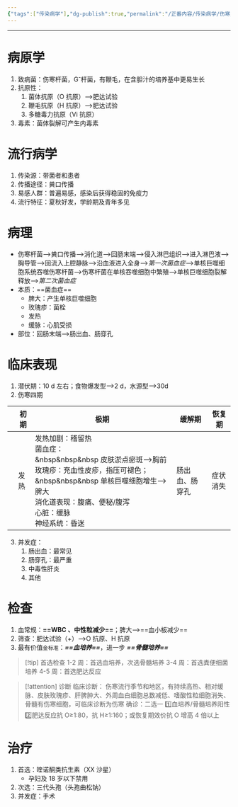 ```yaml
---
{"tags":["传染病学"],"dg-publish":true,"permalink":"/正番内容/传染病学/伤寒/","dgPassFrontmatter":true}
---
```


---
# 病原学
1. 致病菌：伤寒杆菌，G<sup>-</sup>杆菌，有鞭毛，在含胆汁的培养基中更易生长
2. 抗原性：
	1. 菌体抗原（O 抗原）-->肥达试验
	2. 鞭毛抗原（H 抗原）-->肥达试验
	3. 多糖毒力抗原（Vi 抗原）
3. 毒素：菌体裂解可产生内毒素
# 流行病学
1. 传染源：带菌者和患者
2. 传播途径：粪口传播
3. 易感人群：普遍易感，感染后获得稳固的免疫力
4. 流行特征：夏秋好发，学龄期及青年多见
# 病理
+ 伤寒杆菌-->粪口传播-->消化道-->回肠末端-->侵入淋巴组织-->进入淋巴液-->胸导管-->回流入上腔静脉-->沿血液进入全身-->*第一次菌血症*-->单核巨噬细胞系统吞噬伤寒杆菌-->伤寒杆菌在单核吞噬细胞中繁殖-->单核巨噬细胞裂解释放-->*第二次菌血症*
+ 本质：==菌血症==
	+ 脾大：产生单核巨噬细胞
	+ 玫瑰疹：菌栓
	+ 发热
	+ 缓脉：心肌受损
+ 部位：回肠末端-->肠出血、肠穿孔
# 临床表现
1. 潜伏期：10 d 左右；食物爆发型-->2 d，水源型-->30d
2. 伤寒四期

|     | 初期 | 极期                                                                                                                                                                                        | 缓解期         | 恢复期 |
| --- | ---- | ------------------------------------------------------------------------------------------------------------------------------------------------------------------------------------------- | -------------- | ------ |
|     | 发热 | 发热加剧：稽留热</br>菌血症：</br>&nbsp&nbsp&nbsp 皮肤淤点瘀斑-->胸前玫瑰疹：充血性皮疹，指压可褪色；</br>&nbsp&nbsp&nbsp 单核巨噬细胞增生-->脾大</br>消化道表现：腹痛、便秘/腹泻</br>心脏：缓脉</br>神经系统：昏迷 | 肠出血、肠穿孔 | 症状消失       |
3. 并发症：
	1. 肠出血：最常见
	2. 肠穿孔：最严重
	3. 中毒性肝炎
	4. 其他
# 检查
1. 血常规：**==WBC 、中性粒减少==**；脾大-->==血小板减少==
2. 筛查：肥达试验（+）-->O 抗原、H 抗原
3. 最有价值`金标准`：***==血培养==***，进一步 ***==骨髓培养==***

> [!tip] 首选检查
> 1-2 周：首选血培养，次选骨髓培养
> 3-4 周：首选粪便细菌培养
> 4-5 周：首选肥达反应

>[!attention] 诊断
>临床诊断：
>	伤寒流行季节和地区，有持续高热、相对缓脉、皮肤玫瑰疹、肝脾肿大、外周血白细胞总数减低、嗜酸性粒细胞消失、骨髓有伤寒细胞，可临床诊断为伤寒
>确诊：二选一
>	1️⃣血培养/骨髓培养阳性
>	2️⃣肥达反应抗 O≥1:80，抗 H≥1:160；或恢复期效价抗 O 增高 4 倍以上
# 治疗
1. 首选：喹诺酮类抗生素（XX 沙星）
	+ 孕妇及 18 岁以下禁用
2. 次选：三代头孢（头孢曲松钠）
3. 并发症：手术

